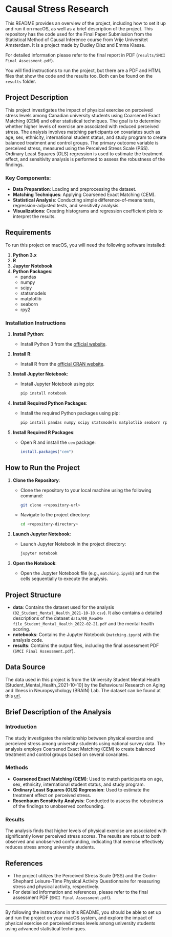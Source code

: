 # Causal Stress Research

This README provides an overview of the project, including how to set it up and run it on macOS, as well as a brief description of the project.
This repository has the code used for the Final Paper Submission from the Statistical Method of Causal Inference course from Vrije Universitet Amsterdam. It is a project made by Dudley Díaz and Emma Klasse. 

For detailed information please refer to the final report in PDF (`results/SMCI Final Assessment.pdf`).

You will find instructions to run the project, but there are a PDF and HTML files that show the code and the results too. Both can be found on the `results` folder.

## Project Description

This project investigates the impact of physical exercise on perceived stress levels among Canadian university students using Coarsened Exact Matching (CEM) and other statistical techniques. The goal is to determine whether higher levels of exercise are associated with reduced perceived stress. The analysis involves matching participants on covariates such as age, sex, ethnicity, international student status, and study program to create balanced treatment and control groups. The primary outcome variable is perceived stress, measured using the Perceived Stress Scale (PSS). Ordinary Least Squares (OLS) regression is used to estimate the treatment effect, and sensitivity analysis is performed to assess the robustness of the findings.

### Key Components:
- **Data Preparation**: Loading and preprocessing the dataset.
- **Matching Techniques**: Applying Coarsened Exact Matching (CEM).
- **Statistical Analysis**: Conducting simple difference-of-means tests, regression-adjusted tests, and sensitivity analysis.
- **Visualizations**: Creating histograms and regression coefficient plots to interpret the results.

## Requirements

To run this project on macOS, you will need the following software installed:

1. **Python 3.x**
2. **R**
3. **Jupyter Notebook**
4. **Python Packages**:
   - pandas
   - numpy
   - scipy
   - statsmodels
   - matplotlib
   - seaborn
   - rpy2

### Installation Instructions

1. **Install Python**:
   - Install Python 3 from the [official website](https://www.python.org/downloads/).

2. **Install R**:
   - Install R from the [official CRAN website](https://cran.r-project.org/).

3. **Install Jupyter Notebook**:
   - Install Jupyter Notebook using pip:
     ```bash
     pip install notebook
     ```

4. **Install Required Python Packages**:
   - Install the required Python packages using pip:
     ```bash
     pip install pandas numpy scipy statsmodels matplotlib seaborn rpy2
     ```

5. **Install Required R Packages**:
   - Open R and install the `cem` package:
     ```r
     install.packages("cem")
     ```

## How to Run the Project

1. **Clone the Repository**:
   - Clone the repository to your local machine using the following command:
     ```bash
     git clone <repository-url>
     ```
   - Navigate to the project directory:
     ```bash
     cd <repository-directory>
     ```

2. **Launch Jupyter Notebook**:
   - Launch Jupyter Notebook in the project directory:
     ```bash
     jupyter notebook
     ```

3. **Open the Notebook**:
   - Open the Jupyter Notebook file (e.g., `matching.ipynb`) and run the cells sequentially to execute the analysis.

## Project Structure

- **data**: Contains the dataset used for the analysis (`02_Student_Mental_Health_2021-10-10.csv`). It also contains a detailed descriptions of the dataset `data/00_ReadMe file_Student_Mental_Health_2022-02-21.pdf` and the mental health scoring.
- **notebooks**: Contains the Jupyter Notebook (`matching.ipynb`) with the analysis code.
- **results**: Contains the output files, including the final assessment PDF (`SMCI Final Assessment.pdf`).

## Data Source

The data used in this project is from the University Student Mental Health [Student_Mental_Health_2021-10-10] by the Behavioural Research on Aging and Illness in Neuropsychology (BRAIN) Lab. The dataset can be found at this [url](https://borealisdata.ca/dataset.xhtml?persistentId=doi:10.5683/SP3/VEIBVL).

## Brief Description of the Analysis

### Introduction

The study investigates the relationship between physical exercise and perceived stress among university students using national survey data. The analysis employs Coarsened Exact Matching (CEM) to create balanced treatment and control groups based on several covariates.

### Methods

- **Coarsened Exact Matching (CEM)**: Used to match participants on age, sex, ethnicity, international student status, and study program.
- **Ordinary Least Squares (OLS) Regression**: Used to estimate the treatment effect on perceived stress.
- **Rosenbaum Sensitivity Analysis**: Conducted to assess the robustness of the findings to unobserved confounding.

### Results

The analysis finds that higher levels of physical exercise are associated with significantly lower perceived stress scores. The results are robust to both observed and unobserved confounding, indicating that exercise effectively reduces stress among university students.

## References

- The project utilizes the Perceived Stress Scale (PSS) and the Godin-Shephard Leisure-Time Physical Activity Questionnaire for measuring stress and physical activity, respectively.
- For detailed information and references, please refer to the final assessment PDF (`SMCI Final Assessment.pdf`).

---

By following the instructions in this README, you should be able to set up and run the project on your macOS system, and explore the impact of physical exercise on perceived stress levels among university students using advanced statistical techniques.
